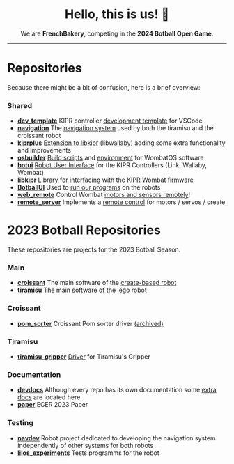 <div align="center">
    <h1 align="center"> Hello, this is us! 👋 </h1>
    We are <b>FrenchBakery</b>, competing in the <b>2024 Botball Open Game</b>.
</div>

---

# Repositories

Because there might be a bit of confusion,
here is a brief overview:

### Shared

- **[dev_template](https://github.com/frenchbakery/dev_template)** KIPR controller <ins>development template</ins> for VSCode
- **[navigation](https://github.com/frenchbakery/navigation)** The <ins>navigation system</ins> used by both the tiramisu and the croissant robot
- **[kiprplus](https://github.com/frenchbakery/kiprplus)** <ins>Extension to libkipr</ins> (libwallaby) adding some extra functionality and improvements
- **[osbuilder](https://github.com/frenchbakery/osbuilder)** <ins>Build scripts</ins> and <ins>environment</ins> for WombatOS software
- **[botui](https://github.com/frenchbakery/botui)** <ins>Robot User Interface</ins> for the KIPR Controllers (Link, Wallaby, Wombat)
- **[libkipr](https://github.com/frenchbakery/libkipr)** Library for <ins>interfacing</ins> with the <ins>KIPR Wombat firmware</ins>
- **[BotballUI](https://github.com/frenchbakery/BotballUI)** Used to <ins>run our programs</ins> on the robots
- **[web_remote](https://github.com/frenchbakery/web_remote)** Control Wombat <ins>motors and sensors remotely</ins>!
- **[remote_server](https://github.com/frenchbakery/remote_server)** Implements a <ins>remote control</ins> for motors / servos / create


# 2023 Botball Repositories

These repositories are projects for the 2023 Botball Season.

### Main

- **[croissant](https://github.com/frenchbakery/croissant)** The main software of the <ins>create-based robot</ins>
- **[tiramisu](https://github.com/frenchbakery/tiramisu)** The main software of the <ins>lego robot</ins>

### Croissant

- **[pom_sorter](https://github.com/frenchbakery/pom_sorter)** Croissant Pom sorter driver <ins>(archived)</ins>

### Tiramisu

- **[tiramisu_gripper](https://github.com/frenchbakery/tiramisu_gripper)** <ins>Driver</ins> for Tiramisu's Gripper

### Documentation

- **[devdocs](https://github.com/frenchbakery/devdocs)** Although every repo has its own documentation some <ins>extra docs</ins> are located here
- **[paper](https://github.com/frenchbakery/paper)** ECER 2023 Paper

### Testing

- **[navdev](https://github.com/frenchbakery/navdev)** Robot project dedicated to developing the navigation system independently of other systems for both robots
- **[lilos_experiments](https://github.com/frenchbakery/lilos_experiments)** Tests programms for the robot
